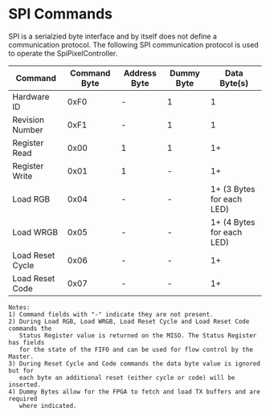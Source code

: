 # SPI Commands

SPI is a serialzied byte interface and by itself does not define a communication
protocol.  The following SPI communication protocol is used to operate the
SpiPixelController.

Command          | Command Byte | Address Byte | Dummy Byte | Data Byte(s)
---------------- | ------------ | ------------ | ---------- | ------------
Hardware ID      | 0xF0         | -            | 1          | 1
Revision Number  | 0xF1         | -            | 1          | 1
Register Read    | 0x00         | 1            | 1          | 1+
Register Write   | 0x01         | 1            | -          | 1+
Load RGB         | 0x04         | -            | -          | 1+ (3 Bytes for each LED)
Load WRGB        | 0x05         | -            | -          | 1+ (4 Bytes for each LED)
Load Reset Cycle | 0x06         | -            | -          | 1+
Load Reset Code  | 0x07         | -            | -          | 1+

```
Notes:
1) Command fields with "-" indicate they are not present.
2) During Load RGB, Load WRGB, Load Reset Cycle and Load Reset Code commands the
   Status Register value is returned on the MISO. The Status Register has fields
   for the state of the FIFO and can be used for flow control by the Master.
3) During Reset Cycle and Code commands the data byte value is ignored but for
   each byte an additional reset (either cycle or code) will be inserted.
4) Dummy Bytes allow for the FPGA to fetch and load TX buffers and are required
   where indicated.
```
